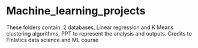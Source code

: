# Machine_learning_projects
These folders contain: 2 databases, Linear regression and K Means clustering algorithms, PPT to represent the analysis and outputs.
Credits to Finlatics data science and ML course
